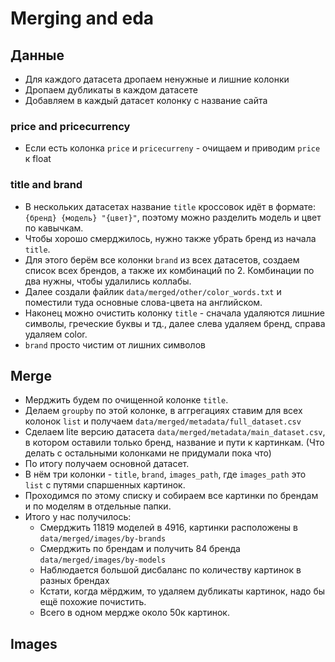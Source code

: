 # Merging and eda

## Данные

- Для каждого датасета дропаем ненужные и лишние колонки
- Дропаем дубликаты в каждом датасете
- Добавляем в каждый датасет колонку с название сайта

### price and pricecurrency

- Если есть колонка `price` и `pricecurreny` - очищаем и приводим `price` к float

### title and brand

- В нескольких датасетах название `title` кроссовок идёт в формате: `{бренд} {модель} "{цвет}"`,
поэтому можно разделить модель и цвет по кавычкам.
- Чтобы хорошо смерджилоcь, нужно также убрать бренд из начала `title`.
- Для этого берём все колонки `brand` из всех датасетов, создаем список всех брендов, а также их комбинаций по 2.
Комбинации по два нужны, чтобы удалились коллабы.
- Далее создали файлик `data/merged/other/color_words.txt` и поместили туда основные слова-цвета на английском.
- Наконец можно очистить колонку `title` - сначала удаляются лишние символы, греческие буквы и тд., далее слева удаляем бренд, справа удаляем color.
- `brand` просто чистим от лишних символов

## Merge
- Мерджить будем по очищенной колонке `title`.
- Делаем `groupby` по этой колонке, в аггрегациях ставим для всех колонок `list` и получаем `data/merged/metadata/full_dataset.csv`
- Сделаем lite версию датасета `data/merged/metadata/main_dataset.csv`, в котором оставили только бренд, название и пути к картинкам. (Что делать с остальными колонками не придумали пока что)
- По итогу получаем основной датасет.
- В нём три колонки - `title`, `brand`, `images_path`, где `images_path` это `list` с путями спаршенных картинок.
- Проходимся по этому списку и собираем все картинки по брендам и по моделям в отдельные папки.
- Итого у нас получилось:
  - Смерджить 11819 моделей в 4916, картинки расположены в `data/merged/images/by-brands`
  - Смерджить по брендам и получить 84 бренда `data/merged/images/by-models`
  - Наблюдается большой дисбаланс по количеству картинок в разных брендах
  - Кстати, когда мёрджим, то удаляем дубликаты картинок, надо бы ещё похожие почистить.
  - Всего в одном мердже около 50к картинок.

## Images
